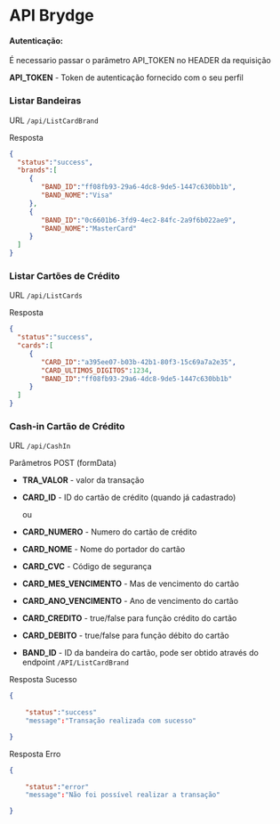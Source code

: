 # API Brydge


#### Autenticação:

É necessario passar o parâmetro API_TOKEN no HEADER da requisição

 **API_TOKEN**  - Token de autenticação fornecido com o seu perfil

### Listar Bandeiras

URL ```/api/ListCardBrand```

Resposta

 ```json
{
   "status":"success",
   "brands":[
      {
         "BAND_ID":"ff08fb93-29a6-4dc8-9de5-1447c630bb1b",
         "BAND_NOME":"Visa"
      },
      {
         "BAND_ID":"0c6601b6-3fd9-4ec2-84fc-2a9f6b022ae9",
         "BAND_NOME":"MasterCard"
      }
   ]
}

```


### Listar Cartões de Crédito


URL ```/api/ListCards```

Resposta

 ```json
{
   "status":"success",
   "cards":[
      {
         "CARD_ID":"a395ee07-b03b-42b1-80f3-15c69a7a2e35",
         "CARD_ULTIMOS_DIGITOS":1234,
         "BAND_ID":"ff08fb93-29a6-4dc8-9de5-1447c630bb1b"
      }
   ]
}
```


### Cash-in Cartão de Crédito


URL ```/api/CashIn```




Parâmetros POST (formData)

 - **TRA_VALOR** - valor da transação
 - **CARD_ID** - ID do cartão de crédito (quando já cadastrado)
 
   ou

 - **CARD_NUMERO** - Numero do cartão de crédito
 - **CARD_NOME** - Nome do portador do cartão
 - **CARD_CVC** - Código de segurança
 - **CARD_MES_VENCIMENTO** - Mas de vencimento do cartão 
 - **CARD_ANO_VENCIMENTO** - Ano de vencimento do cartão 
 - **CARD_CREDITO** - true/false para função crédito do cartão
 - **CARD_DEBITO** - true/false para função débito do cartão
 - **BAND_ID** - ID da bandeira do cartão, pode ser obtido através do endpoint ```/API/ListCardBrand```


Resposta Sucesso

```json
{
	
	"status":"success"
	"message":"Transação realizada com sucesso"

}
```

Resposta Erro

```json
{
	
	"status":"error"
	"message":"Não foi possível realizar a transação"

}
```
 

